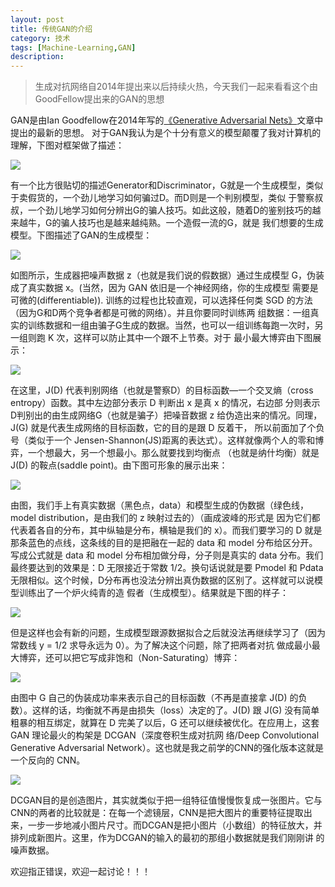 ```yaml
---
layout: post
title: 传统GAN的介绍
category: 技术
tags: [Machine-Learning,GAN]
description: 
---
```


>生成对抗网络自2014年提出来以后持续火热，今天我们一起来看看这个由GoodFellow提出来的GAN的思想

GAN是由Ian Goodfellow在2014年写的[《Generative Adversarial Nets》](https://arxiv.org/abs/1406.2661)文章中提出的最新的思想。
对于GAN我认为是个十分有意义的模型颠覆了我对计算机的理解，下图对框架做了描述：

![](/assets/img/GAN/GAN.png)

有一个比方很贴切的描述Generator和Discriminator，G就是一个生成模型，类似于卖假货的，一个劲儿地学习如何骗过D。而D则是一个判别模型，类似
于警察叔叔，一个劲儿地学习如何分辨出G的骗人技巧。如此这般，随着D的鉴别技巧的越来越牛，G的骗人技巧也是越来越纯熟。一个造假一流的G，就是
我们想要的生成模型。下图描述了GAN的生成模型：

![](/assets/img/GAN/Generator.png)

如图所示，生成器把噪声数据 z（也就是我们说的假数据）通过生成模型 G，伪装成了真实数据 x。(当然，因为 GAN 依旧是一个神经网络，你的生成模型
需要是可微的(differentiable)). 训练的过程也比较直观，可以选择任何类 SGD 的方法（因为G和D两个竞争者都是可微的网络）。并且你要同时训练两
组数据：一组真实的训练数据和一组由骗子G生成的数据。当然，也可以一组训练每跑一次时，另一组则跑 K 次，这样可以防止其中一个跟不上节奏。对于
最小最大博弈由下图展示：

![](/assets/img/GAN/minimax.png)

在这里，J(D) 代表判别网络（也就是警察D）的目标函数—一个交叉熵（cross entropy）函数。其中左边部分表示 D 判断出 x 是真 x 的情况，右边部
分则表示D判别出的由生成网络G（也就是骗子）把噪音数据 z 给伪造出来的情况。同理，J(G) 就是代表生成网络的目标函数，它的目的是跟 D 反着干，
所以前面加了个负号（类似于一个 Jensen-Shannon(JS)距离的表达式）。这样就像两个人的零和博弈，一个想最大，另一个想最小。那么就要找到均衡点
（也就是纳什均衡）就是 J(D) 的鞍点(saddle point)。由下图可形象的展示出来：

![](/assets/img/GAN/Strategy.png)

由图，我们手上有真实数据（黑色点，data）和模型生成的伪数据（绿色线，model distribution，是由我们的 z 映射过去的）（画成波峰的形式是
因为它们都代表着各自的分布，其中纵轴是分布，横轴是我们的 x）。而我们要学习的 D 就是那条蓝色的点线，这条线的目的是把融在一起的 data 和
model 分布给区分开。写成公式就是 data 和 model 分布相加做分母，分子则是真实的 data 分布。我们最终要达到的效果是：D 无限接近于常数
1/2。换句话说就是要 Pmodel 和 Pdata 无限相似。这个时候，D分布再也没法分辨出真伪数据的区别了。这样就可以说模型训练出了一个炉火纯青的造
假者（生成模型）。结果就是下图的样子：

![](/assets/img/GAN/Optimizer.png)

但是这样也会有新的问题，生成模型跟源数据拟合之后就没法再继续学习了（因为常数线 y = 1/2 求导永远为 0）。为了解决这个问题，除了把两者对抗
做成最小最大博弈，还可以把它写成非饱和（Non-Saturating）博弈：

![](/assets/img/GAN/Game.png)

由图中 G 自己的伪装成功率来表示自己的目标函数（不再是直接拿 J(D) 的负数）。这样的话，均衡就不再是由损失（loss）决定的了。J(D) 跟 J(G)
没有简单粗暴的相互绑定，就算在 D 完美了以后，G 还可以继续被优化。在应用上，这套 GAN 理论最火的构架是 DCGAN（深度卷积生成对抗网
络/Deep Convolutional Generative Adversarial Network）。这也就是我之前学的CNN的强化版本这就是一个反向的 CNN。

![](/assets/img/GAN/DCGAN.png)

DCGAN目的是创造图片，其实就类似于把一组特征值慢慢恢复成一张图片。它与CNN的两者的比较就是：在每一个滤镜层，CNN是把大图片的重要特征提取出
来，一步一步地减小图片尺寸。而DCGAN是把小图片（小数组）的特征放大，并排列成新图片。这里，作为DCGAN的输入的最初的那组小数据就是我们刚刚讲
的噪声数据。

欢迎指正错误，欢迎一起讨论！！！